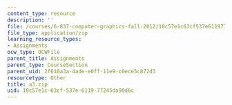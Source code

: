 ```yaml
---
content_type: resource
description: ''
file: /courses/6-837-computer-graphics-fall-2012/10c57e1c63cf537e611977245da90d6c_a3.zip
file_type: application/zip
learning_resource_types:
- Assignments
ocw_type: OCWFile
parent_title: Assignments
parent_type: CourseSection
parent_uid: 2f610a3a-4ade-e0ff-11e9-c0ece5c872d3
resourcetype: Other
title: a3.zip
uid: 10c57e1c-63cf-537e-6119-77245da90d6c
---
```

